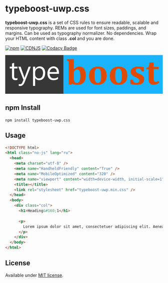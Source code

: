 # typeboost-uwp.css

**typeboost-uwp.css** is a set of CSS rules to ensure readable, scalable and responsive typography. REMs are used for font sizes, paddings, and margins. Can be used as typography normalizer. No dependencies. Wrap your HTML content with class **.col** and you are done.

[![npm](https://img.shields.io/npm/v/typeboost-uwp.css.svg)](https://www.npmjs.com/package/typeboost-uwp.css)
[![CDNJS](https://img.shields.io/cdnjs/v/typeboost-uwp.css.svg)](https://cdnjs.com/libraries/typeboost-uwp.css)
[![Codacy Badge](https://app.codacy.com/project/badge/Grade/912de6ece1684324a81204d83f0f6243)](https://www.codacy.com/manual/englishextra/typeboost-uwp.css/dashboard?utm_source=github.com&amp;utm_medium=referral&amp;utm_content=englishextra/typeboost-uwp.css&amp;utm_campaign=Badge_Grade)

![typeboost-uwp.css](https://github.com/englishextra/typeboost-uwp.css/raw/master/img/typeboost-uwp.css-logo-1DB5FC-935x230.png)

## npm Install

`npm install typeboost-uwp.css`

## Usage

```html
<!DOCTYPE html>
<html class="no-js" lang="ru">
  <head>
    <meta charset="utf-8" />
    <meta name="HandheldFriendly" content="True" />
    <meta name="MobileOptimized" content="320" />
    <meta name="viewport" content="width=device-width, initial-scale=1" />
    <title></title>
    <link rel="stylesheet" href="typeboost-uwp.min.css" />
  </head>
  <body>
    <div class="col">
      <h1>Heading&#160;1</h1>

      <p>
        Lorem ipsum dolor sit amet, consectetuer adipiscing elit. Aenean commodo ligula eget dolor. Aenean massa. Cum sociis natoque penatibus et magnis dis parturient montes, nascetur ridiculus mus. Donec quam felis,
      </p>
    </div>
  </body>
</html>
```

## License

Available under [MIT license](https://opensource.org/licenses/MIT).
